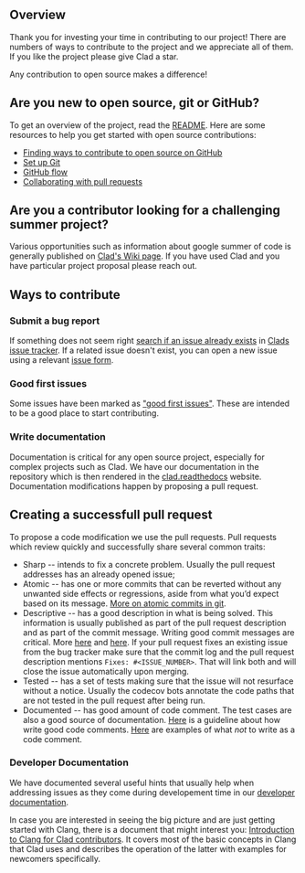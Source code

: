 ## Overview <!-- omit in toc -->

Thank you for investing your time in contributing to our project! There are
numbers of ways to contribute to the project and we appreciate all of them. If
you like the project please give Clad a star.

Any contribution to open source makes a difference!

## Are you new to open source, git or GitHub?

To get an overview of the project, read the [README](README.md). Here are some
resources to help you get started with open source contributions:

- [Finding ways to contribute to open source on GitHub](https://docs.github.com/en/get-started/exploring-projects-on-github/finding-ways-to-contribute-to-open-source-on-github)
- [Set up Git](https://docs.github.com/en/get-started/quickstart/set-up-git)
- [GitHub flow](https://docs.github.com/en/get-started/quickstart/github-flow)
- [Collaborating with pull requests](https://docs.github.com/en/github/collaborating-with-pull-requests)

## Are you a contributor looking for a challenging summer project?

Various opportunities such as information about google summer of code is
generally published on [Clad's Wiki page](https://github.com/vgvassilev/clad/wiki).
If you have used Clad and you have particular project proposal please reach out.

## Ways to contribute

### Submit a bug report

If something does not seem right [search if an issue already exists](https://docs.github.com/en/github/searching-for-information-on-github/searching-on-github/searching-issues-and-pull-requests#search-by-the-title-body-or-comments) in [Clads issue tracker](https://github.com/vgvassilev/clad/issues). If a related issue doesn't exist, you can open a new issue using a relevant [issue form](https://github.com/vgvassilev/clad/issues/new/choose).

### Good first issues

Some issues have been marked as ["good first issues"](https://github.com/vgvassilev/clad/labels/good%20first%20issue).
These are intended to be a good place to start contributing.

### Write documentation

Documentation is critical for any open source project, especially for complex
projects such as Clad. We have our documentation in the repository which is then
rendered in the [clad.readthedocs](https://clad.readthedocs.io) website.
Documentation modifications happen by proposing a pull request.

## Creating a successfull pull request

To propose a code modification we use the pull requests. Pull requests which
review quickly and successfully share several common traits:

- Sharp -- intends to fix a concrete problem. Usually the pull request addresses
  has an already opened issue;
- Atomic -- has one or more commits that can be reverted without any unwanted
  side effects or regressions, aside from what you’d expect based on its
  message. [More on atomic commits in git](https://www.aleksandrhovhannisyan.com/blog/atomic-git-commits/).
- Descriptive -- has a good description in what is being solved. This
  information is usually published as part of the pull request description and
  as part of the commit message. Writing good commit messages are critical. More
  [here](https://github.blog/2022-06-30-write-better-commits-build-better-projects/)
  and [here](https://cbea.ms/git-commit/). If your pull request fixes an existing
  issue from the bug tracker make sure that the commit log and the pull request
  description mentions `Fixes: #<ISSUE_NUMBER>`. That will link both and will
  close the issue automatically upon merging.
- Tested -- has a set of tests making sure that the issue will not resurface
  without a notice. Usually the codecov bots annotate the code paths that are
  not tested in the pull request after being run.
- Documented -- has good amount of code comment. The test cases are also a good
  source of documentation. [Here](https://stackoverflow.blog/2021/12/23/best-practices-for-writing-code-comments/)
  is a guideline about how write good code comments. [Here](https://stackoverflow.com/questions/184618/what-is-the-best-comment-in-source-code-you-have-ever-encountered)
  are examples of what *not* to write as a code comment.

### Developer Documentation

We have documented several useful hints that usually help when addressing issues
as they come during developement time in our [developer documentation](https://clad.readthedocs.io/en/latest/user/DevelopersDocumentation.html). 

In case you are interested in seeing the big picture and are just getting 
started with Clang, there is a document that might interest you: [Introduction to Clang for Clad contributors](https://clad.readthedocs.io/en/latest/user/IntroductionToClangForCladContributors.html). 
It covers most of the basic concepts in Clang that Clad uses and describes the operation
of the latter with examples for newcomers specifically.
